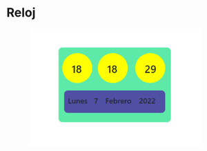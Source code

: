 # Reloj

<div align="center"> <img src="https://raw.githubusercontent.com/theerudito/Reloj/master/re.png" width="400px"</img> </div>
